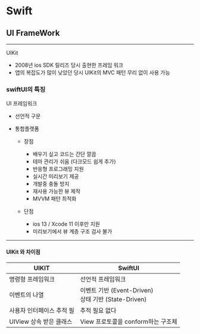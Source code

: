 # Swift 

## **UI FrameWork**
----

UIKit

- 2008년 ios SDK 릴리즈 당시 출현한 프레임 워크 
- 앱의 복잡도가 많이 낮았던 당시 UIKit의 MVC 패턴 무리 없이 사용 가능


### swiftUI의 특징 
UI 프레임워크 

- 선언적 구문
- 통합플랫폼 

    - 장점 
        - 배우기 싶고 코드는 간단 깔끔
        - 테마 관리가 쉬움 (다크모드 쉽게 추가)
        - 반응형 프로그래밍 지원
        - 실시간 미리보기 제공
        - 개발중 충돌 방지 
        - 재사용 가능한 뷰 제작 
        - MVVM 패턴 최적화 
        
    
    - 단점
        - ios 13 / Xcode 11 이후만 지원 
        - 미리보기에서 뷰 계층 구조 검사 불가 
        

--------
#### UIKit 와 차이점 

| UIKIT | SwiftUI |
|-----------------------------|-----------------|
| 명령형 프레임워크  |  선언적 프레임워크 |
| 이벤트의 나열 | 이벤트 기반 (Event-Driven) <br> 상태 기반 (State-Driven)  |
| 사용자 인터페이스 추적 필 | 추적 필요 없다 | 
| UIView 상속 받은 클래스  | View 프로토콜을 conform하는 구조체 |


